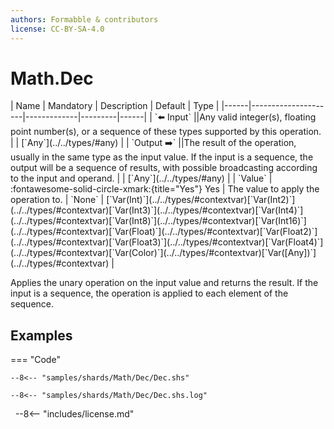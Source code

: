 ```yaml
---
authors: Formabble & contributors
license: CC-BY-SA-4.0
---
```



# Math.Dec

<div class="sh-parameters" markdown="1">
| Name | Mandatory | Description | Default | Type |
|------|---------------------|-------------|---------|------|
| `⬅️ Input` ||Any valid integer(s), floating point number(s), or a sequence of these types supported by this operation. | | [`Any`](../../types/#any) |
| `Output ➡️` ||The result of the operation, usually in the same type as the input value. If the input is a sequence, the output will be a sequence of results, with possible broadcasting according to the input and operand. | | [`Any`](../../types/#any) |
| `Value` | :fontawesome-solid-circle-xmark:{title="Yes"} Yes  | The value to apply the operation to. | `None` | [`Var(Int)`](../../types/#contextvar)[`Var(Int2)`](../../types/#contextvar)[`Var(Int3)`](../../types/#contextvar)[`Var(Int4)`](../../types/#contextvar)[`Var(Int8)`](../../types/#contextvar)[`Var(Int16)`](../../types/#contextvar)[`Var(Float)`](../../types/#contextvar)[`Var(Float2)`](../../types/#contextvar)[`Var(Float3)`](../../types/#contextvar)[`Var(Float4)`](../../types/#contextvar)[`Var(Color)`](../../types/#contextvar)[`Var([Any])`](../../types/#contextvar) |

</div>

Applies the unary operation on the input value and returns the result. If the input is a sequence, the operation is applied to each element of the sequence.

## Examples

=== "Code"

  ```x86asm linenums="1"
  --8<-- "samples/shards/Math/Dec/Dec.shs"
  ```

  ```
  --8<-- "samples/shards/Math/Dec/Dec.shs.log"
  ```
&nbsp;
--8<-- "includes/license.md"

